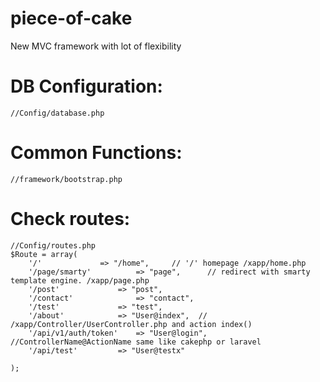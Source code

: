 # piece-of-cake
New MVC framework with lot of flexibility


# DB Configuration:
```
//Config/database.php 
```

# Common Functions:
```
//framework/bootstrap.php 
```

# Check routes:
```
//Config/routes.php
$Route = array(
	'/'      		=> "/home",     // '/' homepage /xapp/home.php 
	'/page/smarty'      	=> "page",      // redirect with smarty template engine. /xapp/page.php 
    '/post'      		=> "post",       
    '/contact'      		=> "contact",                      
    '/test'      		=> "test",      
    '/about'   			=> "User@index",  // /xapp/Controller/UserController.php and action index()  
    '/api/v1/auth/token'   	=> "User@login",  //ControllerName@ActionName same like cakephp or laravel 
    '/api/test'   		=> "User@testx"   			 
    
);
```
